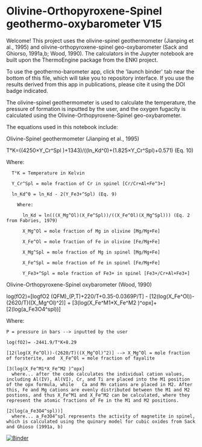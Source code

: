 # Olivine-Orthopyroxene-Spinel geothermo-oxybarometer V15

Welcome! This project uses the olivine-spinel geothermometer (Jianping et al., 1995) and olivine-orthopyroxene-spinel geo-oxybarometer (Sack and Ghiorso, 1991a,b; Wood, 1990). The calculators in the Jupyter notebook are built upon the ThermoEngine package from the ENKI project.


To use the geothermo-barometer app, click the 'launch binder' tab near the bottom of this file, which will take you to repository interface. If you use the results derived from this app in publications, please cite it using the DOI badge indicated.


The olivine-spinel geothermometer is used to calculate the temperature, the pressure of formation is inputted by the user, and the oxygen fugacity is calculated using the Olivine-Orthopyroxene-Spinel geo-oxybarometer.

The equations used in this notebook include:

Olivine-Spinel geothermometer (Jianping et al., 1995)

T°K=((4250×Y_Cr^Spl )+1343)/((ln_Kd^0)+(1.825×Y_Cr^Spl)+0.571) (Eq. 10)

  Where:
  
      T°K = Temperature in Kelvin
    
      Y_Cr^Spl = mole fraction of Cr in spinel [Cr/Cr+Al+Fe^3+]

      ln_Kd^0 = ln_Kd - 2(Y_Fe3+^Spl) (Eq. 9)

        Where: 
    
          ln_Kd = ln(((X_Mg^Ol)(X_Fe^Spl))/((X_Fe^Ol)(X_Mg^Spl))) (Eq. 2 from Fabries, 1979)
    
          X_Mg^Ol = mole fraction of Mg in olivine [Mg/Mg+Fe]
    
          X_Fe^Ol = mole fraction of Fe in olivine [Fe/Mg+Fe]
 
          X_Mg^Spl = mole fraction of Mg in spinel [Mg/Mg+Fe]
 
          X_Fe^Spl = mole fraction of Fe in spinel [Fe/Mg+Fe]
 
          Y_Fe3+^Spl = mole fraction of Fe3+ in spinel [Fe3+/Cr+Al+Fe3+]
    
    
    
Olivine-Orthopyroxene-Spinel oxybarometer (Wood, 1990)
    
log⁡(fO2)=[log⁡fO2 (QFM)_(P,T)+220/T+0.35-0.0369P/T] - [12(log⁡(X_Fe^Ol))-(2620/T)((X_Mg^Ol)^2)] + [3(log⁡(X_Fe^M1*X_Fe^M2 )^opx]+ [2(log(a_Fe3O4^spl))]

  Where: 
  
    P = pressure in bars --> inputted by the user
    
    log⁡(fO2)= -2441.9/T°K+8.29
    
    [12(log⁡(X_Fe^Ol))-(2620/T)((X_Mg^Ol)^2)] --> X_Mg^Ol = mole fraction of forsterite, and  X_Fe^Ol = mole fraction of fayalite
    
    [3(log⁡(X_Fe^M1*X_Fe^M2 )^opx] 
      where... after the code calculates the individual cation values, including Al(IV), Al(VI), Cr, and Ti are placed into the M1 position of the opx formula, while   Ca and Mn cations are placed in M2. After this, Fe and Mg cations are evenly distributed between the M1 and M2 postions, and thus X_Fe^M1 and X_Fe^M2 can be calculated, where they represent the atomic fractions of Fe in the M1 and M2 positions.
    
    [2(log(a_Fe3O4^spl))]
      where... a_Fe3O4^spl represents the activity of magnetite in spinel, which is calculated using the quinary model for cubic oxides from Sack and Ghioso (1991a, b)
    
[![Binder](https://mybinder.org/badge_logo.svg)](https://hub.gke2.mybinder.org/user/sophiebena-oos14-izezqvqk/notebooks/Ol-Opx-SplV4.ipynb)
